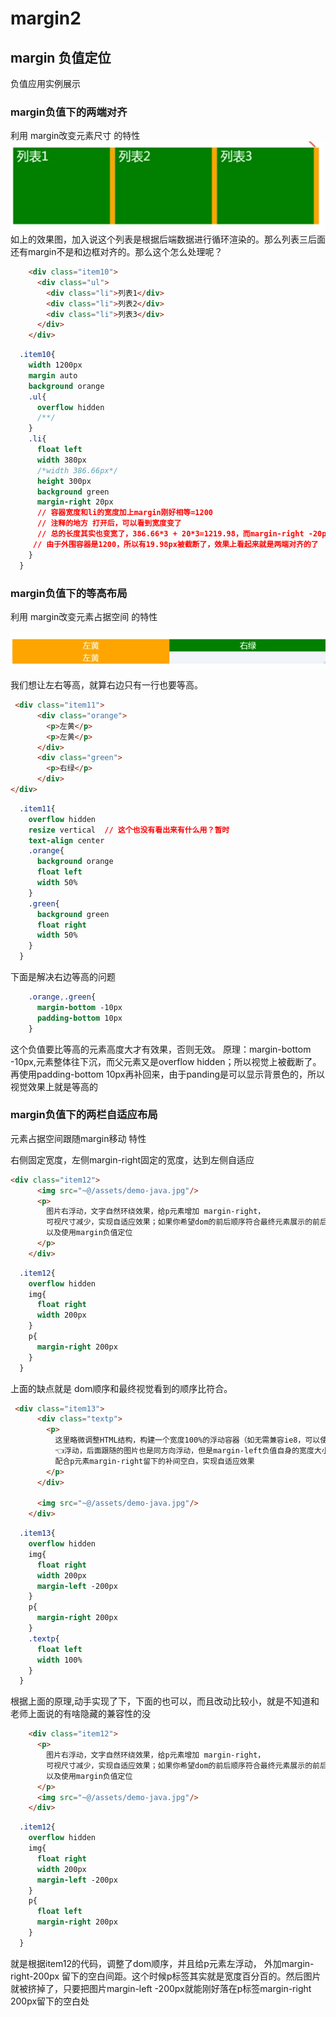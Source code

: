 # margin2

## margin 负值定位
负值应用实例展示

### margin负值下的两端对齐
利用 margin改变元素尺寸 的特性
![](/assets/image/htmlcss/margin/两端对齐示例-待解决前.png)
如上的效果图，加入说这个列表是根据后端数据进行循环渲染的。那么列表三后面还有margin不是和边框对齐的。那么这个怎么处理呢？

```html
    <div class="item10">
      <div class="ul">
        <div class="li">列表1</div>
        <div class="li">列表2</div>
        <div class="li">列表3</div>
      </div>
    </div>
```
```css
  .item10{
    width 1200px
    margin auto
    background orange
    .ul{
      overflow hidden
      /**/
    }
    .li{
      float left
      width 380px
      /*width 386.66px*/
      height 300px
      background green
      margin-right 20px
      // 容器宽度和li的宽度加上margin刚好相等=1200
      // 注释的地方 打开后，可以看到宽度变了
      // 总的长度其实也变宽了，386.66*3 + 20*3=1219.98，而margin-right -20px，宽度变成了1200+20，
     // 由于外围容器是1200，所以有19.98px被截断了，效果上看起来就是两端对齐的了
    }
  }
```

### margin负值下的等高布局
利用 margin改变元素占据空间 的特性

![](/assets/image/htmlcss/margin/margin负值等高布局示例.png)

我们想让左右等高，就算右边只有一行也要等高。

```html
 <div class="item11">
      <div class="orange">
        <p>左黄</p>
        <p>左黄</p>
      </div>
      <div class="green">
        <p>右绿</p>
      </div>
</div>

```
```css
  .item11{
    overflow hidden
    resize vertical  // 这个也没有看出来有什么用？暂时
    text-align center
    .orange{
      background orange
      float left
      width 50%
    }
    .green{
      background green
      float right
      width 50%
    }
  }
```
下面是解决右边等高的问题
```css
    .orange,.green{
      margin-bottom -10px
      padding-bottom 10px
    }
```
这个负值要比等高的元素高度大才有效果，否则无效。
原理：margin-bottom -10px,元素整体往下沉，而父元素又是overflow hidden；所以视觉上被截断了。再使用padding-bottom 10px再补回来，由于panding是可以显示背景色的，所以视觉效果上就是等高的


### margin负值下的两栏自适应布局
元素占据空间跟随margin移动 特性

右侧固定宽度，左侧margin-right固定的宽度，达到左侧自适应
```html
<div class="item12">
      <img src="~@/assets/demo-java.jpg"/>
      <p>
        图片右浮动，文字自然环绕效果，给p元素增加 margin-right，
        可视尺寸减少，实现自适应效果；如果你希望dom的前后顺序符合最终元素展示的前后顺序，需要略微调整html嵌套结构，
        以及使用margin负值定位
      </p>
    </div>
```
```css
  .item12{
    overflow hidden
    img{
      float right
      width 200px
    }
    p{
      margin-right 200px
    }
  }
```
上面的缺点就是 dom顺序和最终视觉看到的顺序比符合。

```html
 <div class="item13">
      <div class="textp">
        <p>
          这里略微调整HTML结构，构建一个宽度100%的浮动容器（如无需兼容ie8，可以使用css calc）
          👈浮动，后面跟随的图片也是同方向浮动，但是margin-left负值自身的宽度大小，
          配合p元素margin-right留下的补间空白，实现自适应效果
        </p>
      </div>

      <img src="~@/assets/demo-java.jpg"/>
    </div>
```
```css
  .item13{
    overflow hidden
    img{
      float right
      width 200px
      margin-left -200px
    }
    p{
      margin-right 200px
    }
    .textp{
      float left
      width 100%
    }
  }
```

根据上面的原理,动手实现了下，下面的也可以，而且改动比较小，就是不知道和老师上面说的有啥隐藏的兼容性的没
```html
    <div class="item12">
      <p>
        图片右浮动，文字自然环绕效果，给p元素增加 margin-right，
        可视尺寸减少，实现自适应效果；如果你希望dom的前后顺序符合最终元素展示的前后顺序，需要略微调整html嵌套结构，
        以及使用margin负值定位
      </p>
      <img src="~@/assets/demo-java.jpg"/>
    </div>
```
```css
  .item12{
    overflow hidden
    img{
      float right
      width 200px
      margin-left -200px
    }
    p{
      float left
      margin-right 200px
    }
  }
```
就是根据item12的代码，调整了dom顺序，并且给p元素左浮动，
外加margin-right-200px 留下的空白间距。这个时候p标签其实就是宽度百分百的。然后图片就被挤掉了，只要把图片margin-left -200px就能刚好落在p标签margin-right 200px留下的空白处
